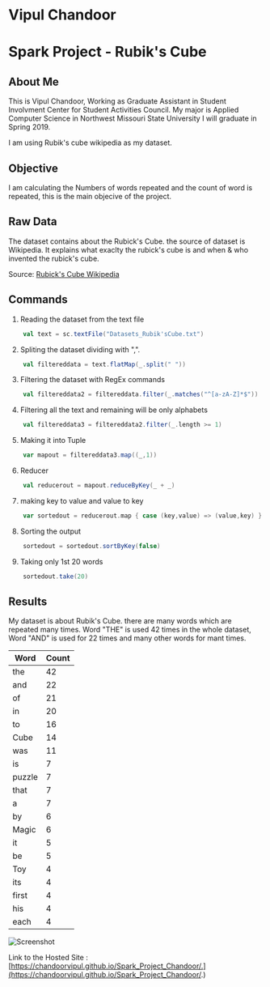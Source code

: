 # Vipul Chandoor

# Spark Project - Rubik's Cube

## About Me
This is Vipul Chandoor, Working as Graduate Assistant in Student Involvment Center for Student Activities Council. My major is Applied Computer Science in Northwest Missouri State University I will graduate in Spring 2019. 

I am using Rubik's cube wikipedia as my dataset.


## Objective 

I am calculating the Numbers of words repeated and the count of word is repeated, this is the main objecive of the project.

## Raw Data
The dataset contains about the Rubick's Cube. the source of dataset is Wikipedia. It explains what exaclty the rubick's cube is and when & who invented the rubick's cube. 

Source: [Rubick's Cube Wikipedia](https://en.wikipedia.org/wiki/Rubik%27s_Cube)

## Commands
1. Reading the dataset from the text file  
``` Scala 
    val text = sc.textFile("Datasets_Rubik'sCube.txt")
````

2. Spliting the dataset dividing with ",". 
``` Scala 
    val filtereddata = text.flatMap(_.split(" "))
````

3. Filtering the dataset with RegEx commands 
``` Scala 
    val filtereddata2 = filtereddata.filter(_.matches("^[a-zA-Z]*$"))
````

4. Filtering all the text and remaining will be only alphabets 
``` Scala 
    val filtereddata3 = filtereddata2.filter(_.length >= 1)
````

5. Making it into Tuple
``` Scala 
    var mapout = filtereddata3.map((_,1))
````

6. Reducer
``` Scala 
    val reducerout = mapout.reduceByKey(_ + _)
````

7. making key to value  and value to key
``` Scala 
    var sortedout = reducerout.map { case (key,value) => (value,key) }
````
8. Sorting the output
``` Scala 
    sortedout = sortedout.sortByKey(false)
````

9. Taking only 1st 20 words
``` Scala 
    sortedout.take(20)
````

## Results 

My dataset is about Rubik's Cube. 
there are many words which are repeated many times. Word "THE" is used 42 times in the whole dataset, Word "AND" is used for 22 times and many other words for mant times. 

| Word   | Count |
|--------|-------|
| the    | 42    |
| and    | 22    |
| of     | 21    |
| in     | 20    |
| to     | 16    |
| Cube   | 14    |
| was    | 11    |
| is     | 7     |
| puzzle | 7     |
| that   | 7     |
| a      | 7     |
| by     | 6     |
| Magic  | 6     |
| it     | 5     |
| be     | 5     |
| Toy    | 4     |
| its    | 4     |
| first  | 4     |
| his    | 4     |
| each   | 4     |

![Screenshot](https://raw.githubusercontent.com/chandoorvipul/Spark_Project_Chandoor/blob/master/Images/Screenshot.PNG)
 
Link to the Hosted Site : [https://chandoorvipul.github.io/Spark_Project_Chandoor/.](https://chandoorvipul.github.io/Spark_Project_Chandoor/.)

